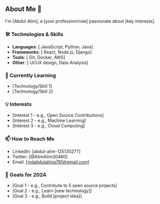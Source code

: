## About Me 👋

I'm [Abdul Alim], a [your profession/role] passionate about [key interests]. 

### 🛠️ Technologies & Skills
- **Languages**: [ JavaScript, Python, Java]
- **Frameworks**: [ React, Node.js, Django]
- **Tools**: [ Git, Docker, AWS]
- **Other**: [ UI/UX design, Data Analysis]

### 🌱 Currently Learning
- [Technology/Skill 1]
- [Technology/Skill 2]

### 💡 Interests
- [Interest 1 - e.g., Open Source Contributions]
- [Interest 2 - e.g., Machine Learning]
- [Interest 3 - e.g., Cloud Computing]

### 📫 How to Reach Me
- LinkedIn: [abdul-alim-125130277]
- Twitter: [@AlimAlim30460]
- Email: [mdabdulalima781@gmail.com]

### 🎯 Goals for 2024
- [Goal 1 - e.g., Contribute to 5 open source projects]
- [Goal 2 - e.g., Learn [new technology]]
- [Goal 3 - e.g., Build [project idea]]
